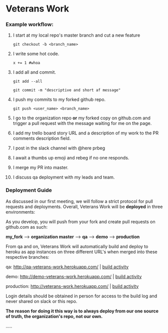 # Veterans Work
### Example workflow:
1. I start at my local repo's master branch and cut a new feature

    `git checkout -b <branch_name>`
2. I write some hot code.

    `x += 1 #whoa`
3. I add all and commit.

    `git add --all`

    `git commit -m "descriptive and short af message"`
4. I push my commits to my forked github repo.

    `git push <user_name> <branch_name>`
5. I go to the organization repo **or** my forked copy on github.com and trigger a pull request with the message waiting for me on the page.

6. I add my trello board story URL and a description of my work to the PR comments description field.

7. I post in the slack channel with @here prbeg <link to pull request>

8. I await a thumbs up emoji and rebeg if no one responds.

9. I merge my PR into master.

10. I discuss qa deployment with my leads and team.

### Deployment Guide

As discussed in our first meeting, we will follow a strict protocol for pull requests and deployments. Overall, Veterans Work will be **deployed** in three environments:

As you develop, you will push from your fork and create pull requests on github.com as such:

**my_fork** --> **organization master** --> **qa** --> **demo** --> **production**

From qa and on, Veterans Work will automatically build and deploy to heroku as app instances on three different URL's when merged into these respective branches:

qa: http://qa-veterans-work.herokuapp.com/ | [build activity](https://dashboard.heroku.com/apps/qa-veterans-work/activity)

demo: http://demo-veterans-work.herokuapp.com/ | [build activity](https://dashboard.heroku.com/apps/demo-veterans-work/activity)

production: http://veterans-work.herokuapp.com/ | [build activity](https://dashboard.heroku.com/apps/veterans-work/activity)


Login details should be obtained in person for access to the build log and never shared on slack or this repo.

**The reason for doing it this way is to always deploy from our one source of truth, the organization's repo, not our own.**

.....
